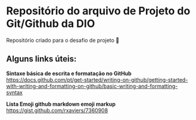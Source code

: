 # Repositório do arquivo de Projeto do Git/Github da DIO 

Repositório criado para o desafio de projeto :rocket:

## Alguns links úteis:

**Sintaxe básica de escrita e formatação no GitHub**  
https://docs.github.com/pt/get-started/writing-on-github/getting-started-with-writing-and-formatting-on-github/basic-writing-and-formatting-syntax

**Lista Emoji github markdown emoji markup**  
https://gist.github.com/rxaviers/7360908
